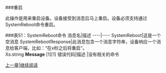###重启

此操作是用来重启设备。设备接受到消息后马上重启。设备必须支持通过SystemReboot命令重启。

###表51：SystemReboot命令
消息名|描述
----|----
SystemReboot|这是一个空消息
SystemRebootResponse|此消息包含一个消息字符串，设备响应一个消息给客户端，比如：“在x秒之后将重启”。<br />Xs:string **Message** [1][1]
错误代码|描述
 |没有相关的命令




[上一章](08.03.12.md)|[继续阅读](08.03.14.md)


